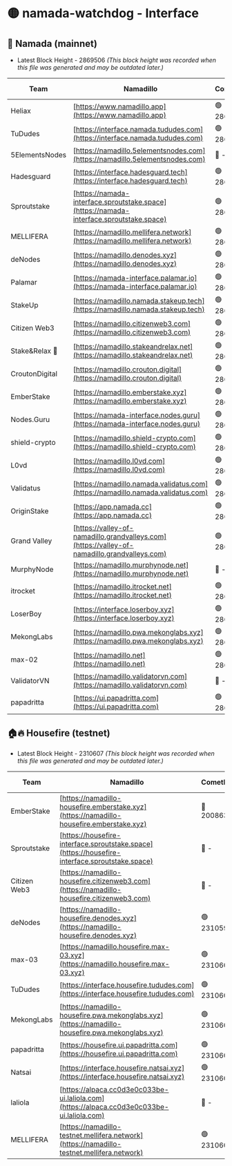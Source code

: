 # 🟡 namada-watchdog - Interface

## 🚀 Namada (mainnet)
- Latest Block Height - 2869506 *(This block height was recorded when this file was generated and may be outdated later.)*

| Team | Namadillo | CometBFT | Indexer | MASP Indexer |
|-|-|-|-|-|
| Heliax | [https://www.namadillo.app](https://www.namadillo.app) | 🟢 2869484 | 🟢 2869484 | 🟢 2869484 |
| TuDudes | [https://interface.namada.tududes.com](https://interface.namada.tududes.com) | 🟢 2869484 | 🟢 2869484 | 🟢 2869484 |
| 5ElementsNodes | [https://namadillo.5elementsnodes.com](https://namadillo.5elementsnodes.com) | 🔴 - | 🔴 - | 🔴 - |
| Hadesguard | [https://interface.hadesguard.tech](https://interface.hadesguard.tech) | 🟢 2869486 | 🟢 2869486 | 🟢 2869486 |
| Sproutstake | [https://namada-interface.sproutstake.space](https://namada-interface.sproutstake.space) | 🟢 2869487 | 🔴 2797937 | 🟢 2869486 |
| MELLIFERA | [https://namadillo.mellifera.network](https://namadillo.mellifera.network) | 🟢 2869488 | 🟢 2869488 | 🟢 2869488 |
| deNodes | [https://namadillo.denodes.xyz](https://namadillo.denodes.xyz) | 🟢 2869488 | 🟢 2869488 | 🟢 2869488 |
| Palamar | [https://namada-interface.palamar.io](https://namada-interface.palamar.io) | 🟢 2869489 | 🟢 2869489 | 🟢 2869489 |
| StakeUp | [https://namadillo.namada.stakeup.tech](https://namadillo.namada.stakeup.tech) | 🟢 2869490 | 🟢 2869490 | 🟢 2869490 |
| Citizen Web3 | [https://namadillo.citizenweb3.com](https://namadillo.citizenweb3.com) | 🟢 2869491 | 🟢 2869491 | 🟢 2869491 |
| Stake&Relax 🦥 | [https://namadillo.stakeandrelax.net](https://namadillo.stakeandrelax.net) | 🟢 2869492 | 🟢 2869492 | 🟢 2869492 |
| CroutonDigital | [https://namadillo.crouton.digital](https://namadillo.crouton.digital) | 🟢 2869493 | 🟢 2869492 | 🟢 2869492 |
| EmberStake | [https://namadillo.emberstake.xyz](https://namadillo.emberstake.xyz) | 🟢 2869493 | 🟢 2869493 | 🟢 2869493 |
| Nodes.Guru | [https://namada-interface.nodes.guru](https://namada-interface.nodes.guru) | 🟢 2869494 | 🟢 2869494 | 🟢 2869494 |
| shield-crypto | [https://namadillo.shield-crypto.com](https://namadillo.shield-crypto.com) | 🟢 2869495 | 🟢 2869494 | 🟢 2869494 |
| L0vd | [https://namadillo.l0vd.com](https://namadillo.l0vd.com) | 🟢 2869496 | 🟢 2869495 | 🟢 2869496 |
| Validatus | [https://namadillo.namada.validatus.com](https://namadillo.namada.validatus.com) | 🟢 2869497 | 🟢 2869496 | 🟢 2869497 |
| OriginStake | [https://app.namada.cc](https://app.namada.cc) | 🟢 2869497 | 🟢 2869497 | 🟢 2869497 |
| Grand Valley | [https://valley-of-namadillo.grandvalleys.com](https://valley-of-namadillo.grandvalleys.com) | 🟢 2869498 | 🟢 2869498 | 🟢 2869498 |
| MurphyNode | [https://namadillo.murphynode.net](https://namadillo.murphynode.net) | 🔴 - | 🔴 - | 🔴 - |
| itrocket | [https://namadillo.itrocket.net](https://namadillo.itrocket.net) | 🟢 2869501 | 🟢 2869501 | 🟢 2869501 |
| LoserBoy | [https://interface.loserboy.xyz](https://interface.loserboy.xyz) | 🟢 2869501 | 🟢 2869501 | 🟢 2869501 |
| MekongLabs | [https://namadillo.pwa.mekonglabs.xyz](https://namadillo.pwa.mekonglabs.xyz) | 🟢 2869502 | 🟢 2869502 | 🟢 2869502 |
| max-02 | [https://namadillo.net](https://namadillo.net) | 🟢 2869503 | 🟢 2869503 | 🟢 2869503 |
| ValidatorVN | [https://namadillo.validatorvn.com](https://namadillo.validatorvn.com) | 🔴 - | 🔴 - | 🔴 - |
| papadritta | [https://ui.papadritta.com](https://ui.papadritta.com) | 🟢 2869506 | 🟢 2869506 | 🔴 2806794 |

## 🏠🔥 Housefire (testnet)
- Latest Block Height - 2310607 *(This block height was recorded when this file was generated and may be outdated later.)*

| Team | Namadillo | CometBFT | Indexer | MASP Indexer |
|-|-|-|-|-|
| EmberStake | [https://namadillo-housefire.emberstake.xyz](https://namadillo-housefire.emberstake.xyz) | 🔴 2008636 | 🔴 - | 🔴 - |
| Sproutstake | [https://housefire-interface.sproutstake.space](https://housefire-interface.sproutstake.space) | 🔴 - | 🔴 - | 🔴 - |
| Citizen Web3 | [https://namadillo-housefire.citizenweb3.com](https://namadillo-housefire.citizenweb3.com) | 🔴 - | 🟢 2310598 | 🟢 2310599 |
| deNodes | [https://namadillo-housefire.denodes.xyz](https://namadillo-housefire.denodes.xyz) | 🟢 2310599 | 🟢 2310599 | 🟢 2310599 |
| max-03 | [https://namadillo.housefire.max-03.xyz](https://namadillo.housefire.max-03.xyz) | 🟢 2310600 | 🔴 2167206 | 🟢 2310600 |
| TuDudes | [https://interface.housefire.tududes.com](https://interface.housefire.tududes.com) | 🟢 2310600 | 🟢 2310600 | 🟢 2310600 |
| MekongLabs | [https://namadillo-housefire.pwa.mekonglabs.xyz](https://namadillo-housefire.pwa.mekonglabs.xyz) | 🟢 2310601 | 🟢 2310601 | 🟢 2310601 |
| papadritta | [https://housefire.ui.papadritta.com](https://housefire.ui.papadritta.com) | 🟢 2310602 | 🟢 2310602 | 🔴 - |
| Natsai | [https://interface.housefire.natsai.xyz](https://interface.housefire.natsai.xyz) | 🟢 2310605 | 🟢 2310605 | 🟢 2310605 |
| laliola | [https://alpaca.cc0d3e0c033be-ui.laliola.com](https://alpaca.cc0d3e0c033be-ui.laliola.com) | 🔴 - | 🔴 - | 🔴 - |
| MELLIFERA | [https://namadillo-testnet.mellifera.network](https://namadillo-testnet.mellifera.network) | 🟢 2310607 | 🟢 2310607 | 🟢 2310607 |

